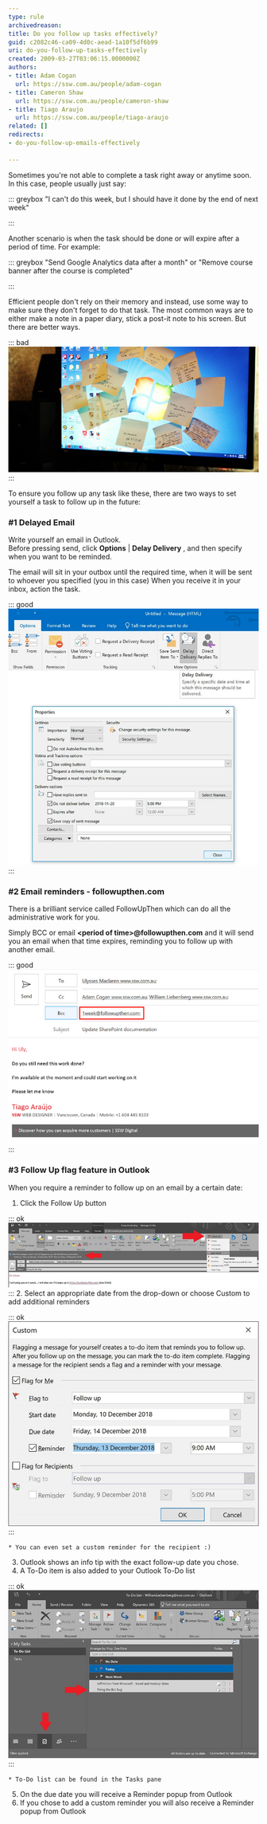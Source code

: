 ```yaml
---
type: rule
archivedreason: 
title: Do you follow up tasks effectively?
guid: c2082c46-ca09-4d0c-aead-1a10f5df6b99
uri: do-you-follow-up-tasks-effectively
created: 2009-03-27T03:06:15.0000000Z
authors:
- title: Adam Cogan
  url: https://ssw.com.au/people/adam-cogan
- title: Cameron Shaw
  url: https://ssw.com.au/people/cameron-shaw
- title: Tiago Araujo
  url: https://ssw.com.au/people/tiago-araujo
related: []
redirects:
- do-you-follow-up-emails-effectively

---
```


Sometimes you're not able to complete a task right away or anytime soon. In this case, people usually just say:

::: greybox
"I can't do this week, but I should have it done by the end of next week"

:::

Another scenario is when the task should be done or will expire after a period of time. For example:

::: greybox
"Send Google Analytics data after a month" or "Remove course banner after the course is completed"

:::

Efficient people don't rely on their memory and instead, use some way to make sure they don't forget to do that task. The most common ways are to either make a note in a paper diary, stick a post-it note to his screen. But there are better ways.

<!--endintro-->


::: bad  
![Figure: Bad example - using stick notes](postit-screen.jpg)  
:::

To ensure you follow up any task like these, there are two ways to set yourself a task to follow up in the future:

### #1 Delayed Email <br>   


Write yourself an email in Outlook.     
Before pressing send, click      **Options** |      **Delay Delivery** , and then specify when you want to be reminded.

The email will sit in your outbox until the required time, when it will be sent to whoever you specified (you in this case)
When you receive it in your inbox, action the task.


::: good  
![Figure: Good example - Use delayed email on Outlook](delay-emails-outlook.jpg)  
:::

### #2 Email reminders - followupthen.com <br>   


There is a brilliant service called FollowUpThen which can do all the administrative work for you.

Simply BCC or email      **&lt;period of time&gt;@followupthen.com** and it will send you an email when that time expires, reminding you to follow up with another email.


::: good  
![Figure: Good example -  Use        1week@followupthen.com to be reminded of this email in one weekNote that you are sending this email thread to a 3rd party, so if you're dealing with any confidential information, strip it out before using this tool.](FollowUpThen.jpg)  
:::

### #3 Follow Up flag feature in Outlook

When you require a reminder to follow up on an email by a certain date:



1. Click the Follow Up button <br>      

::: ok  
![Figure: Set a follow-up date](followup1.jpg)  
:::
2. Select an appropriate date from the drop-down or choose Custom to add additional reminders <br>         

::: ok  
![Figure: Add an additional reminder to follow up](followup2.jpg)  
:::

    * You can even set a custom reminder for the recipient :)
3. Outlook shows an info tip with the exact follow-up date you chose.
4. A To-Do item is also added to your Outlook To-Do list <br>      

::: ok  
![Figure: An item is added to your To-Do list](followup3.jpg)  
:::

    * To-Do list can be found in the Tasks pane
5. On the due date you will receive a Reminder popup from Outlook
6. If you chose to add a custom reminder you will also receive a Reminder popup from Outlook
